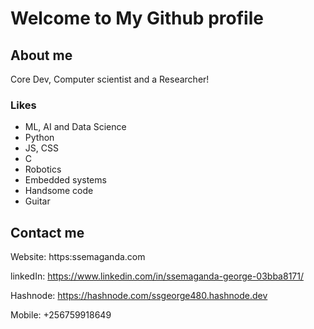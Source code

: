 
# Welcome to My Github profile

## About me
 Core Dev, Computer scientist and a Researcher! 

### Likes
* ML, AI and Data Science
* Python
* JS, CSS
* C
* Robotics
* Embedded systems
* Handsome code
* Guitar






## Contact me
Website: https:ssemaganda.com

linkedIn: https://www.linkedin.com/in/ssemaganda-george-03bba8171/

Hashnode: https://hashnode.com/ssgeorge480.hashnode.dev

Mobile: +256759918649


<!---
Ssemaganda-George/Ssemaganda-George is a ✨ special ✨ repository because its `README.md` (this file) appears on your GitHub profile.
You can click the Preview link to take a look at your changes.
--->

